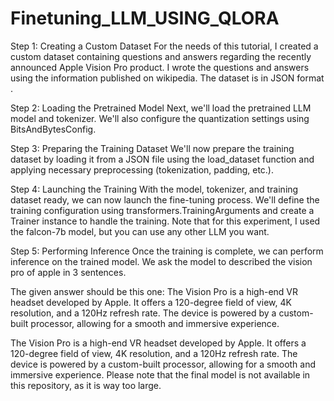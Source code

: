 # Finetuning_LLM_USING_QLORA

Step 1: Creating a Custom Dataset
For the needs of this tutorial, I created a custom dataset containing questions and answers regarding the recently announced Apple Vision Pro product. I wrote the questions and answers using the information published on wikipedia. The dataset is in JSON format .

Step 2: Loading the Pretrained Model
Next, we'll load the pretrained LLM model and tokenizer. We'll also configure the quantization settings using BitsAndBytesConfig.

Step 3: Preparing the Training Dataset
We'll now prepare the training dataset by loading it from a JSON file using the load_dataset function and applying necessary preprocessing (tokenization, padding, etc.).

Step 4: Launching the Training
With the model, tokenizer, and training dataset ready, we can now launch the fine-tuning process. We'll define the training configuration using transformers.TrainingArguments and create a Trainer instance to handle the training. Note that for this experiment, I used the falcon-7b model, but you can use any other LLM you want.

Step 5: Performing Inference
Once the training is complete, we can perform inference on the trained model. We ask the model to described the vision pro of apple in 3 sentences.

The given answer should be this one:
The Vision Pro is a high-end VR headset developed by Apple. It offers a 120-degree field of view, 4K resolution, and a 120Hz refresh rate. The device is powered by a custom-built processor, allowing for a smooth and immersive experience.

The Vision Pro is a high-end VR headset developed by Apple. It offers a 120-degree field of view, 4K resolution, and a 120Hz refresh rate. The device is powered by a custom-built processor, allowing for a smooth and immersive experience.
Please note that the final model is not available in this repository, as it is way too large.
